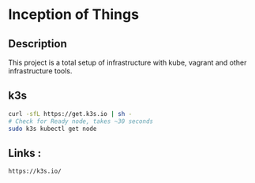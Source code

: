 # Inception of Things

## Description

This project is a total setup of infrastructure with kube, vagrant and other infrastructure tools.

## k3s

```bash
curl -sfL https://get.k3s.io | sh - 
# Check for Ready node, takes ~30 seconds 
sudo k3s kubectl get node 
```

## Links :

`https://k3s.io/`

